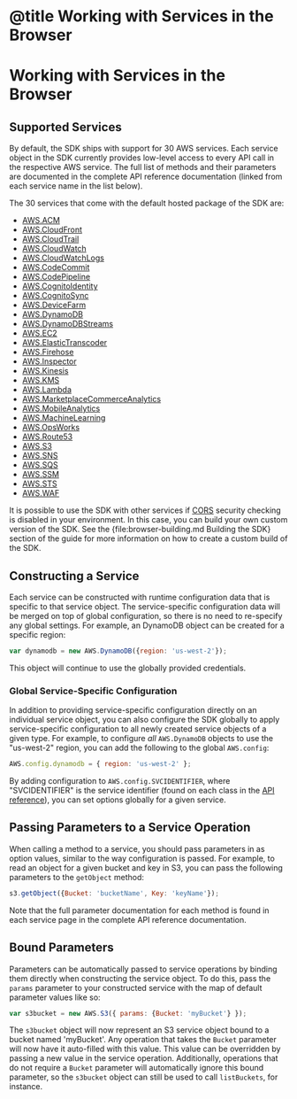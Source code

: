 # @title Working with Services in the Browser

# Working with Services in the Browser

## Supported Services

By default, the SDK ships with support for 30 AWS services. Each service object
in the SDK currently provides low-level access to every API call in the
respective AWS service. The full list of methods and their parameters are
documented in the complete API reference documentation (linked from each
service name in the list below).

The 30 services that come with the default hosted package of the SDK are:

* [AWS.ACM](/AWSJavaScriptSDK/latest/AWS/ACM.html)
* [AWS.CloudFront](/AWSJavaScriptSDK/latest/AWS/CloudFront.html)
* [AWS.CloudTrail](/AWSJavaScriptSDK/latest/AWS/CloudTrail.html)
* [AWS.CloudWatch](/AWSJavaScriptSDK/latest/AWS/CloudWatch.html)
* [AWS.CloudWatchLogs](/AWSJavaScriptSDK/latest/AWS/CloudWatchLogs.html)
* [AWS.CodeCommit](/AWSJavaScriptSDK/latest/AWS/CodeCommit.html)
* [AWS.CodePipeline](/AWSJavaScriptSDK/latest/AWS/CodePipeline.html)
* [AWS.CognitoIdentity](/AWSJavaScriptSDK/latest/AWS/CognitoIdentity.html)
* [AWS.CognitoSync](/AWSJavaScriptSDK/latest/AWS/CognitoSync.html)
* [AWS.DeviceFarm](/AWSJavaScriptSDK/latest/AWS/DeviceFarm.html)
* [AWS.DynamoDB](/AWSJavaScriptSDK/latest/AWS/DynamoDB.html)
* [AWS.DynamoDBStreams](/AWSJavaScriptSDK/latest/AWS/DynamoDBStreams.html)
* [AWS.EC2](/AWSJavaScriptSDK/latest/AWS/EC2.html)
* [AWS.ElasticTranscoder](/AWSJavaScriptSDK/latest/AWS/ElasticTranscoder.html)
* [AWS.Firehose](/AWSJavaScriptSDK/latest/AWS/Firehose.html)
* [AWS.Inspector](/AWSJavaScriptSDK/latest/AWS/Inspector.html)
* [AWS.Kinesis](/AWSJavaScriptSDK/latest/AWS/Kinesis.html)
* [AWS.KMS](/AWSJavaScriptSDK/latest/AWS/KMS.html)
* [AWS.Lambda](/AWSJavaScriptSDK/latest/AWS/Lambda.html)
* [AWS.MarketplaceCommerceAnalytics](/AWSJavaScriptSDK/latest/AWS/MarketplaceCommerceAnalytics.html)
* [AWS.MobileAnalytics](/AWSJavaScriptSDK/latest/AWS/MobileAnalytics.html)
* [AWS.MachineLearning](/AWSJavaScriptSDK/latest/AWS/MachineLearning.html)
* [AWS.OpsWorks](/AWSJavaScriptSDK/latest/AWS/OpsWorks.html)
* [AWS.Route53](/AWSJavaScriptSDK/latest/AWS/Route53.html)
* [AWS.S3](/AWSJavaScriptSDK/latest/AWS/S3.html)
* [AWS.SNS](/AWSJavaScriptSDK/latest/AWS/SNS.html)
* [AWS.SQS](/AWSJavaScriptSDK/latest/AWS/SQS.html)
* [AWS.SSM](/AWSJavaScriptSDK/latest/AWS/SSM.html)
* [AWS.STS](/AWSJavaScriptSDK/latest/AWS/STS.html)
* [AWS.WAF](/AWSJavaScriptSDK/latest/AWS/WAF.html)

<div class="clear"></div>

It is possible to use the SDK with other services if [CORS](http://www.w3.org/TR/cors/)
security checking is disabled in your environment. In this case, you can build
your own custom version of the SDK. See the {file:browser-building.md Building the SDK}
section of the guide for more information on how to create a custom build of
the SDK.

## Constructing a Service

Each service can be constructed with runtime configuration data that is
specific to that service object. The service-specific configuration data
will be merged on top of global configuration, so there is no need to
re-specify any global settings. For example, an DynamoDB object can be created
for a specific region:

```javascript
var dynamodb = new AWS.DynamoDB({region: 'us-west-2'});
```

This object will continue to use the globally provided credentials.

### Global Service-Specific Configuration

In addition to providing service-specific configuration directly on an
individual service object, you can also configure the SDK globally to apply
service-specific configuration to all newly created service objects of a
given type. For example, to configure *all* `AWS.DynamoDB` objects to use the
"us-west-2" region, you can add the following to the global `AWS.config`:

```javascript
AWS.config.dynamodb = { region: 'us-west-2' };
```

By adding configuration to `AWS.config.SVCIDENTIFIER`, where "SVCIDENTIFIER"
is the service identifier (found on each class in the [API reference][api]),
you can set options globally for a given service.

## Passing Parameters to a Service Operation

When calling a method to a service, you should pass parameters in as
option values, similar to the way configuration is passed.
For example, to read an object for a given bucket and key in S3, you
can pass the following parameters to the `getObject` method:

```javascript
s3.getObject({Bucket: 'bucketName', Key: 'keyName'});
```

Note that the full parameter documentation for each method is found
in each service page in the complete API reference documentation.

## Bound Parameters

Parameters can be automatically passed to service operations by binding them
directly when constructing the service object. To do this, pass the `params`
parameter to your constructed service with the map of default parameter
values like so:

```javascript
var s3bucket = new AWS.S3({ params: {Bucket: 'myBucket'} });
```

The `s3bucket` object will now represent an S3 service object bound to a bucket
named 'myBucket'. Any operation that takes the `Bucket` parameter will now
have it auto-filled with this value. This value can be overridden by passing
a new value in the service operation. Additionally, operations that do not
require a `Bucket` parameter will automatically ignore this bound parameter,
so the `s3bucket` object can still be used to call `listBuckets`, for instance.

[api]: /AWSJavaScriptSDK/latest
